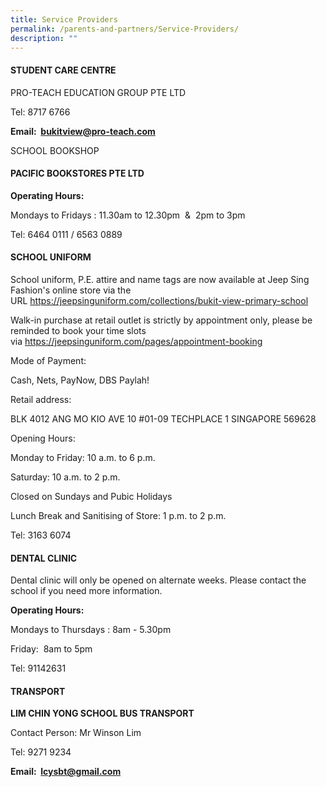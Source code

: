 ```yaml
---
title: Service Providers
permalink: /parents-and-partners/Service-Providers/
description: ""
---
```

####  **STUDENT CARE CENTRE**  

PRO-TEACH EDUCATION GROUP PTE LTD

  

Tel: 8717 6766  

**Email:  bukitview@pro-teach.com**

SCHOOL BOOKSHOP  

#### **PACIFIC BOOKSTORES PTE LTD**

  

**Operating Hours:**

Mondays to Fridays : 11.30am to 12.30pm  &  2pm to 3pm

Tel: 6464 0111 / 6563 0889  
  

  

#### **SCHOOL UNIFORM**



School uniform, P.E. attire and name tags are now available at Jeep Sing Fashion's online store via the URL https://jeepsinguniform.com/collections/bukit-view-primary-school

  

Walk-in purchase at retail outlet is strictly by appointment only, please be reminded to book your time slots via https://jeepsinguniform.com/pages/appointment-booking

  

Mode of Payment: 

Cash, Nets, PayNow, DBS Paylah!

  

Retail address:

BLK 4012 ANG MO KIO AVE 10 #01-09 TECHPLACE 1 SINGAPORE 569628

  

Opening Hours:

Monday to Friday: 10 a.m. to 6 p.m.

Saturday: 10 a.m. to 2 p.m.

Closed on Sundays and Pubic Holidays 

  

Lunch Break and Sanitising of Store: 1 p.m. to 2 p.m.

  

Tel: 3163 6074    

  

  

#### **DENTAL CLINIC** 

Dental clinic will only be opened on alternate weeks. Please contact the school if you need more information.

  

**Operating Hours:**  

Mondays to Thursdays : 8am - 5.30pm

Friday:  8am to 5pm

Tel: 91142631

  

#### **TRANSPORT**

**LIM CHIN YONG SCHOOL BUS TRANSPORT**

Contact Person: Mr Winson Lim

Tel: 9271 9234

**Email:  lcysbt@gmail.com**